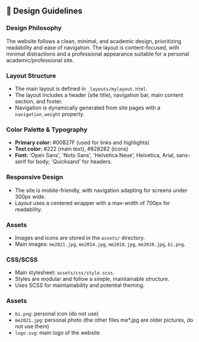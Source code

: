 ## 🎨 Design Guidelines

### Design Philosophy
The website follows a clean, minimal, and academic design, prioritizing readability and ease of navigation. The layout is content-focused, with minimal distractions and a professional appearance suitable for a personal academic/professional site.

### Layout Structure
- The main layout is defined in `_layouts/mylayout.html`.
- The layout includes a header (site title), navigation bar, main content section, and footer.
- Navigation is dynamically generated from site pages with a `navigation_weight` property.

### Color Palette & Typography
- **Primary color:** #00827F (used for links and highlights)
- **Text color:** #222 (main text), #828282 (icons)
- **Font:** 'Open Sans', 'Noto Sans', 'Helvetica Neue', Helvetica, Arial, sans-serif for body; 'Quicksand' for headers.

### Responsive Design
- The site is mobile-friendly, with navigation adapting for screens under 300px wide.
- Layout uses a centered wrapper with a max-width of 700px for readability.

### Assets
- Images and icons are stored in the `assets/` directory.
- Main images: `me2021.jpg`, `me2014.jpg`, `me2018.jpg`, `me2010.jpg`, `bi.png`.

### CSS/SCSS
- Main stylesheet: `assets/css/style.scss`.
- Styles are modular and follow a simple, maintainable structure.
- Uses SCSS for maintainability and potential theming.

### Assets

- `bi.png`: personal icon (do not use)
- `me2021.jpg`: personal photo (the other files me*.jpg are older pictures, do not use them)
- `logo.svg`: main logo of the website

